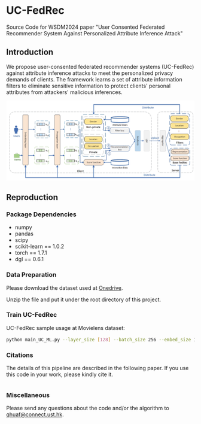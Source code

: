 # UC-FedRec
Source Code for WSDM2024 paper "User Consented Federated Recommender System Against Personalized Attribute Inference Attack"


## Introduction
We propose user-consented federated recommender systems (UC-FedRec) against attribute inference attacks to meet the personalized privacy demands of clients. The framework learns a set of attribute information filters to eliminate sensitive information to protect clients' personal attributes from attackers' malicious inferences.

![PVGAE](framework-UCFedRec.png)

## Reproduction

### Package Dependencies

* numpy
* pandas
* scipy
* scikit-learn == 1.0.2
* torch == 1.7.1
* dgl == 0.6.1

### Data Preparation

Please download the dataset used at [Onedrive](https://hkustconnect-my.sharepoint.com/:u:/g/personal/qhuaf_connect_ust_hk/Eb8tVaBCiXFFpwRtn-pSip8BzNgbGINXzC6cIKEpiaNFzw?e=RomuQ8).

Unzip the file and put it under the root directory of this project.

### Train UC-FedRec

UC-FedRec sample usage at Movielens dataset:

```bash
python main_UC_ML.py --layer_size [128] --batch_size 256 --embed_size 128 --Ks [10] --gpu 3 --lr 0.0001 --model_name sgd_model_run4_1.pkl
```


### Citations
The details of this pipeline are described in the following paper. If you use this code in your work, please kindly cite it.

```bibtex

```

### Miscellaneous

Please send any questions about the code and/or the algorithm to <qhuaf@connect.ust.hk>.
